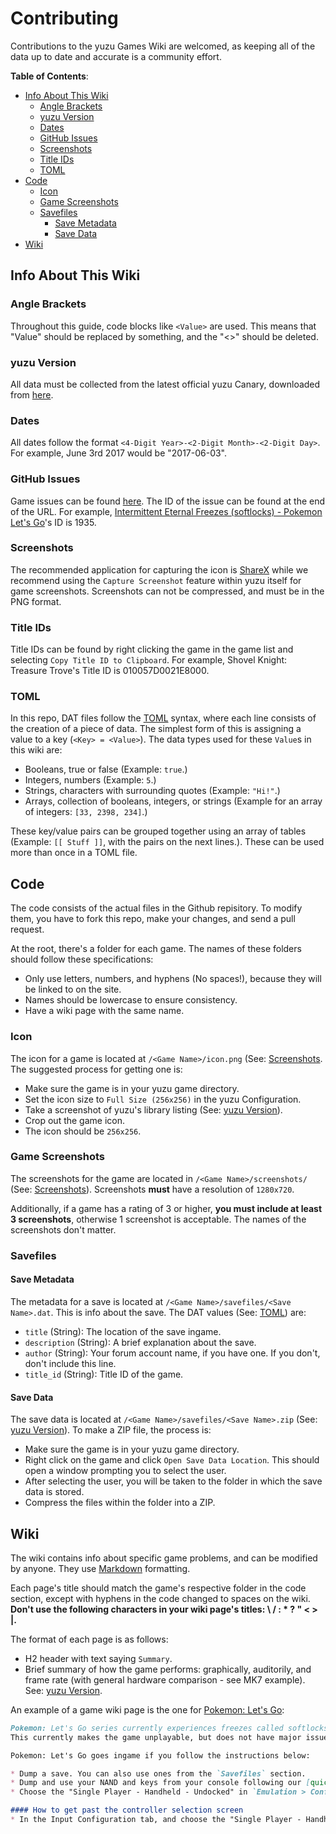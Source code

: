 # Contributing
Contributions to the yuzu Games Wiki are welcomed, as keeping all of the data up to date and accurate is a community effort.

**Table of Contents**:
- [Info About This Wiki](#info-about-this-wiki)
  - [Angle Brackets](#angle-brackets)
  - [yuzu Version](#yuzu-version)
  - [Dates](#dates)
  - [GitHub Issues](#github-issues)
  - [Screenshots](#screenshots)
  - [Title IDs](#title-ids)
  - [TOML](#toml)
- [Code](#code)
  - [Icon](#icon)
  - [Game Screenshots](#game-screenshots)
  - [Savefiles](#savefiles)
    - [Save Metadata](#save-metadata)
    - [Save Data](#save-data)
- [Wiki](#wiki)

## Info About This Wiki

### Angle Brackets
Throughout this guide, code blocks like `<Value>` are used. This means that "Value" should be replaced by something, and the "<>" should be deleted.

### yuzu Version
All data must be collected from the latest official yuzu Canary, downloaded from [here](https://yuzu-emu.org/downloads/).

### Dates
All dates follow the format `<4-Digit Year>-<2-Digit Month>-<2-Digit Day>`. For example, June 3rd 2017 would be "2017-06-03".

### GitHub Issues
Game issues can be found [here](https://github.com/yuzu-emu/yuzu/issues). The ID of the issue can be found at the end of the URL. For example, [Intermittent Eternal Freezes (softlocks) - Pokemon Let's Go](https://github.com/yuzu-emu/yuzu/issues/1935)'s ID is 1935.

### Screenshots
The recommended application for capturing the icon is [ShareX](https://github.com/ShareX/ShareX) while we recommend using the `Capture Screenshot` feature within yuzu itself for game screenshots. Screenshots can not be compressed, and must be in the PNG format.

### Title IDs
Title IDs can be found by right clicking the game in the game list and selecting `Copy Title ID to Clipboard`. For example, Shovel Knight: Treasure Trove's Title ID is 010057D0021E8000.

### TOML
In this repo, DAT files follow the [TOML](https://github.com/toml-lang/toml) syntax, where each line consists of the creation of a piece of data. The simplest form of this is assigning a value to a key (`<Key> = <Value>`). The data types used for these `Value`s in this wiki are:
 - Booleans, true or false (Example: `true`.)
 - Integers, numbers (Example: `5`.)
 - Strings, characters with surrounding quotes (Example: `"Hi!"`.)
 - Arrays, collection of booleans, integers, or strings (Example for an array of integers: `[33, 2398, 234]`.)

These key/value pairs can be grouped together using an array of tables (Example: `[[ Stuff ]]`, with the pairs on the next lines.). These can be used more than once in a TOML file.

## Code
The code consists of the actual files in the Github repisitory. To modify them, you have to fork this repo, make your changes, and send a pull request.

At the root, there's a folder for each game. The names of these folders should follow these specifications:
- Only use letters, numbers, and hyphens (No spaces!), because they will be linked to on the site.
- Names should be lowercase to ensure consistency.
- Have a wiki page with the same name.

### Icon
The icon for a game is located at `/<Game Name>/icon.png` (See: [Screenshots](#screenshots). The suggested process for getting one is:
- Make sure the game is in your yuzu game directory.
- Set the icon size to `Full Size (256x256)` in the yuzu Configuration.
- Take a screenshot of yuzu's library listing (See: [yuzu Version](#yuzu-version)).
- Crop out the game icon.
- The icon should be `256x256`.

### Game Screenshots
The screenshots for the game are located in `/<Game Name>/screenshots/` (See: [Screenshots](#screenshots)). Screenshots **must** have a resolution of `1280x720`.

Additionally, if a game has a rating of 3 or higher, **you must include at least 3 screenshots**, otherwise 1 screenshot is acceptable. The names of the screenshots don't matter.

### Savefiles
#### Save Metadata
The metadata for a save is located at `/<Game Name>/savefiles/<Save Name>.dat`. This is info about the save. The DAT values (See: [TOML](#toml)) are:
- `title` (String): The location of the save ingame.
- `description` (String): A brief explanation about the save.
- `author` (String): Your forum account name, if you have one. If you don't, don't include this line.
- `title_id` (String): Title ID of the game.

#### Save Data
The save data is located at `/<Game Name>/savefiles/<Save Name>.zip` (See: [yuzu Version](#yuzu-version)). To make a ZIP file, the process is:
- Make sure the game is in your yuzu game directory.
- Right click on the game and click `Open Save Data Location`. This should open a window prompting you to select the user.
- After selecting the user, you will be taken to the folder in which the save data is stored.
- Compress the files within the folder into a ZIP.

## Wiki
The wiki contains info about specific game problems, and can be modified by anyone. They use [Markdown](https://guides.github.com/features/mastering-markdown/) formatting.

Each page's title should match the game's respective folder in the code section, except with hyphens in the code changed to spaces on the wiki. **Don't use the following characters in your wiki page's titles: \ / : * ? " < > |.**

The format of each page is as follows:
- H2 header with text saying `Summary`.
- Brief summary of how the game performs: graphically, auditorily, and frame rate (with general hardware comparison - see MK7 example). See: [yuzu Version](#yuzu-version).

An example of a game wiki page is the one for [Pokemon: Let's Go](https://github.com/yuzu-emu/yuzu-games-wiki/wiki/pokemon-lets-go):
```markdown
Pokemon: Let's Go series currently experiences freezes called softlocks in yuzu.
This currently makes the game unplayable, but does not have major issues aside from the softlocks.

Pokemon: Let's Go goes ingame if you follow the instructions below:

* Dump a save. You can also use ones from the `Savefiles` section.
* Dump and use your NAND and keys from your console following our [quickstart guide](https://yuzu-emu.org/help/quickstart/).
* Choose the "Single Player - Handheld - Undocked" in `Emulation > Configure... > Input`

#### How to get past the controller selection screen
* In the Input Configuration tab, and choose the "Single Player - Handheld - Undocked" profile.
```
